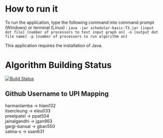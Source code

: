 # How to run it

To run the application, type the following command into command prompt (Windows) or terminal (Linux) : 
```java -jar schedular-basic-T3.jar [input dot file] [number of processors to test input graph on] -o [output dot file name] -p [number of processers to run algorithm on]```

This application requires the installation of Java.

# Algorithm Building Status

[![Build Status](https://semaphoreci.com/api/v1/projects/82787041-2e4c-4fc4-bf97-14c040db432a/2832446/badge.svg)](https://semaphoreci.com/preetpatel-20/softeng306_p1)

## Github Username to UPI Mapping

harmanlamba -> hlam132  
itsercleung -> eleu033  
preetpatel -> ppat504  
jainalgandhi -> jgan963  
gargi-bansal -> gban550  
salma-s -> ssan631
